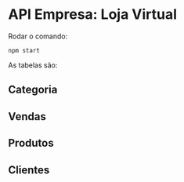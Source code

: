 # API Empresa: Loja Virtual

Rodar o comando:

`npm start`

As tabelas são:

## Categoria

## Vendas

## Produtos

## Clientes
